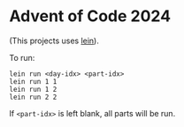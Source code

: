 # Advent of Code 2024

(This projects uses [lein](https://github.com/technomancy/leiningen)).

To run:

```
lein run <day-idx> <part-idx>
lein run 1 1
lein run 1 2
lein run 2 2
```

If `<part-idx>` is left blank, all parts will be run.
